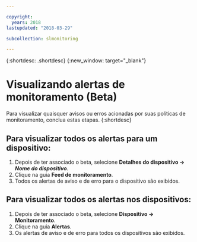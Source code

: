 ```yaml
---

copyright:
  years: 2018
lastupdated: "2018-03-29"

subcollection: slmonitoring

---
```


{:shortdesc: .shortdesc}
{:new_window: target="_blank"}

# Visualizando alertas de monitoramento (Beta)
Para visualizar quaisquer avisos ou erros acionadas por suas políticas de monitoramento, conclua estas etapas.
{:shortdesc}

## Para visualizar todos os alertas para um dispositivo:
 1. Depois de ter associado o beta, selecione **Detalhes do dispositivo -> *Nome do dispositivo***.
 2. Clique na guia **Feed de monitoramento**.
 3. Todos os alertas de aviso e de erro para o dispositivo são exibidos.

## Para visualizar todos os alertas nos dispositivos:
 1. Depois de ter associado o beta, selecione **Dispositivo -> Monitoramento**.
 2. Clique na guia **Alertas**.
 3. Os alertas de aviso e de erro para todos os dispositivos são exibidos.
